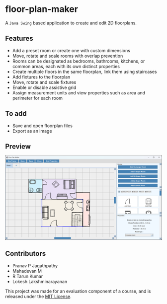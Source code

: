 # floor-plan-maker
A `Java Swing` based application to create and edit 2D floorplans.

## Features
- Add a preset room or create one with custom dimensions
- Move, rotate and scale rooms with overlap prevention
- Rooms can be designated as bedrooms, bathrooms, kitchens, or common areas, each with its own distinct properties
- Create multiple floors in the same floorplan, link them using staircases
- Add fixtures to the floorplan
- Move, rotate and scale fixtures
- Enable or disable assistive grid
- Assign measurement units and view properties such as area and perimeter for each room

## To add
- Save and open floorplan files
- Export as an image

## Preview
![screenshot](screenshot.png)

## Contributors
- Pranav P Jagathpathy
- Mahadevan M
- R Tarun Kumar
- Lokesh Lakshminarayanan 

This project was made for an evaluation component of a course, and is released under the [MIT License](LICENSE).
